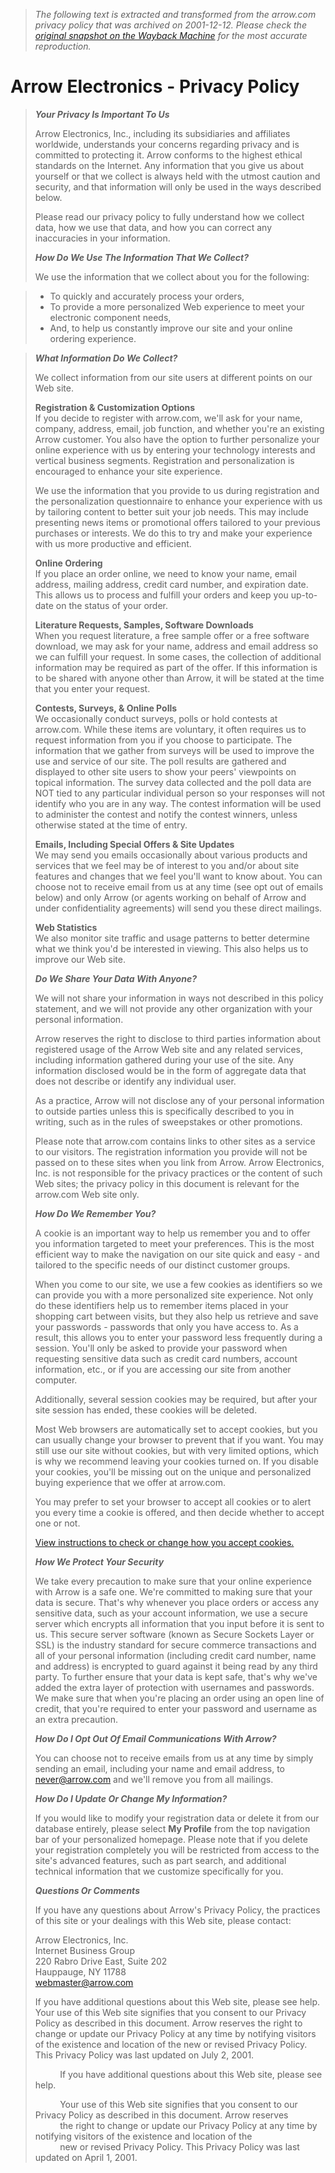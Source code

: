 > *The following text is extracted and transformed from the arrow.com privacy policy that was archived on 2001-12-12. Please check the [original snapshot on the Wayback Machine](https://web.archive.org/web/20011212005134id_/http%3A//www.arrow.com/privacy_policy) for the most accurate reproduction.*

# Arrow Electronics - Privacy Policy

>   
> 
> 
> **_Your Privacy Is Important To Us_**
> 
> Arrow Electronics, Inc., including its subsidiaries and affiliates worldwide, understands your concerns regarding privacy and is committed to protecting it. Arrow conforms to the highest ethical standards on the Internet. Any information that you give us about yourself or that we collect is always held with the utmost caution and security, and that information will only be used in the ways described below.
> 
> Please read our privacy policy to fully understand how we collect data, how we use that data, and how you can correct any inaccuracies in your information.
> 
> **_How Do We Use The Information That We Collect?_**
> 
> We use the information that we collect about you for the following:

>   * To quickly and accurately process your orders,
>   * To provide a more personalized Web experience to meet your electronic component needs,
>   * And, to help us constantly improve our site and your online ordering experience.
> 

> 
> **_What Information Do We Collect?_**
> 
> We collect information from our site users at different points on our Web site.
> 
> **Registration & Customization Options**  
>  If you decide to register with arrow.com, we'll ask for your name, company, address, email, job function, and whether you're an existing Arrow customer. You also have the option to further personalize your online experience with us by entering your technology interests and vertical business segments. Registration and personalization is encouraged to enhance your site experience.
> 
> We use the information that you provide to us during registration and the personalization questionnaire to enhance your experience with us by tailoring content to better suit your job needs. This may include presenting news items or promotional offers tailored to your previous purchases or interests. We do this to try and make your experience with us more productive and efficient.
> 
> **Online Ordering**  
>  If you place an order online, we need to know your name, email address, mailing address, credit card number, and expiration date. This allows us to process and fulfill your orders and keep you up-to-date on the status of your order.
> 
> **Literature Requests, Samples, Software Downloads**  
>  When you request literature, a free sample offer or a free software download, we may ask for your name, address and email address so we can fulfill your request. In some cases, the collection of additional information may be required as part of the offer. If this information is to be shared with anyone other than Arrow, it will be stated at the time that you enter your request.
> 
> **Contests, Surveys, & Online Polls**  
>  We occasionally conduct surveys, polls or hold contests at arrow.com. While these items are voluntary, it often requires us to request information from you if you choose to participate. The information that we gather from surveys will be used to improve the use and service of our site. The poll results are gathered and displayed to other site users to show your peers' viewpoints on topical information. The survey data collected and the poll data are NOT tied to any particular individual person so your responses will not identify who you are in any way. The contest information will be used to administer the contest and notify the contest winners, unless otherwise stated at the time of entry.
> 
> **Emails, Including Special Offers & Site Updates**  
>  We may send you emails occasionally about various products and services that we feel may be of interest to you and/or about site features and changes that we feel you'll want to know about. You can choose not to receive email from us at any time (see opt out of emails below) and only Arrow (or agents working on behalf of Arrow and under confidentiality agreements) will send you these direct mailings.
> 
> **Web Statistics**  
>  We also monitor site traffic and usage patterns to better determine what we think you'd be interested in viewing. This also helps us to improve our Web site.
> 
> _**Do We Share Your Data With Anyone?**_
> 
> We will not share your information in ways not described in this policy statement, and we will not provide any other organization with your personal information.
> 
> Arrow reserves the right to disclose to third parties information about registered usage of the Arrow Web site and any related services, including information gathered during your use of the site. Any information disclosed would be in the form of aggregate data that does not describe or identify any individual user.
> 
> As a practice, Arrow will not disclose any of your personal information to outside parties unless this is specifically described to you in writing, such as in the rules of sweepstakes or other promotions.
> 
> Please note that arrow.com contains links to other sites as a service to our visitors. The registration information you provide will not be passed on to these sites when you link from Arrow. Arrow Electronics, Inc. is not responsible for the privacy practices or the content of such Web sites; the privacy policy in this document is relevant for the arrow.com Web site only.
> 
> **_How Do We Remember You?_**
> 
> A cookie is an important way to help us remember you and to offer you information targeted to meet your preferences. This is the most efficient way to make the navigation on our site quick and easy - and tailored to the specific needs of our distinct customer groups.
> 
> When you come to our site, we use a few cookies as identifiers so we can provide you with a more personalized site experience. Not only do these identifiers help us to remember items placed in your shopping cart between visits, but they also help us retrieve and save your passwords - passwords that only you have access to. As a result, this allows you to enter your password less frequently during a session. You'll only be asked to provide your password when requesting sensitive data such as credit card numbers, account information, etc., or if you are accessing our site from another computer.
> 
> Additionally, several session cookies may be required, but after your site session has ended, these cookies will be deleted.
> 
> Most Web browsers are automatically set to accept cookies, but you can usually change your browser to prevent that if you want. You may still use our site without cookies, but with very limited options, which is why we recommend leaving your cookies turned on. If you disable your cookies, you'll be missing out on the unique and personalized buying experience that we offer at arrow.com.
> 
> You may prefer to set your browser to accept all cookies or to alert you every time a cookie is offered, and then decide whether to accept one or not.
> 
> [View instructions to check or change how you accept cookies.](https://web.archive.org/no_cookie_instruction)
> 
> **_How We Protect Your Security_**
> 
> We take every precaution to make sure that your online experience with Arrow is a safe one. We're committed to making sure that your data is secure. That's why whenever you place orders or access any sensitive data, such as your account information, we use a secure server which encrypts all information that you input before it is sent to us. This secure server software (known as Secure Sockets Layer or SSL) is the industry standard for secure commerce transactions and all of your personal information (including credit card number, name and address) is encrypted to guard against it being read by any third party. To further ensure that your data is kept safe, that's why we've added the extra layer of protection with usernames and passwords. We make sure that when you're placing an order using an open line of credit, that you're required to enter your password and username as an extra precaution.
> 
> **_How Do I Opt Out Of Email Communications With Arrow?_**
> 
> You can choose not to receive emails from us at any time by simply sending an email, including your name and email address, to [never@arrow.com](mailto:never@arrow.com) and we'll remove you from all mailings.
> 
> **_How Do I Update Or Change My Information?_**
> 
> If you would like to modify your registration data or delete it from our database entirely, please select **My Profile** from the top navigation bar of your personalized homepage. Please note that if you delete your registration completely you will be restricted from access to the site's advanced features, such as part search, and additional technical information that we customize specifically for you.
> 
> **_Questions Or Comments_**
> 
> If you have any questions about Arrow's Privacy Policy, the practices of this site or your dealings with this Web site, please contact:
> 
> Arrow Electronics, Inc.  
>  Internet Business Group  
>  220 Rabro Drive East, Suite 202  
>  Hauppauge, NY 11788  
>  [webmaster@arrow.com](mailto:webmaster@arrow.com)
> 
> If you have additional questions about this Web site, please see help. Your use of this Web site signifies that you consent to our Privacy Policy as described in this document. Arrow reserves the right to change or update our Privacy Policy at any time by notifying visitors of the existence and location of the new or revised Privacy Policy. This Privacy Policy was last updated on July 2, 2001.
> 
>           If you have additional questions about this Web site, please see help. 
> 
>           Your use of this Web site signifies that you consent to our Privacy Policy as described in this document. Arrow reserves  
>            the right to change or update our Privacy Policy at any time by notifying visitors of the existence and location of the  
>            new or revised Privacy Policy. This Privacy Policy was last updated on April 1, 2001.
